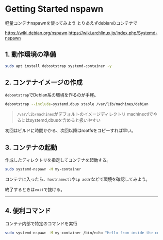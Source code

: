 # Getting Started nspawn

軽量コンテナnspawnを使ってみよう
とりあえずdebianのコンテナで

https://wiki.debian.org/nspawn
https://wiki.archlinux.jp/index.php/Systemd-nspawn


## 1. 動作環境の準備

```bash
sudo apt install debootstrap systemd-container -y
```

## 2. コンテナイメージの作成

`debootstrap`でDebian系の環境を作るのが手軽。

```bash
debootstrap --include=systemd,dbus stable /var/lib/machines/debian
```
> `/var/lib/machines`がデフォルトのイメージディレクトリ
> machinectlでやるにはsystemd,dbusを含めると扱いやすい

初回はビルドに時間かかる、次回以降はrootfsをコピーすれば早い。


## 3. コンテナの起動

作成したディレクトリを指定してコンテナを起動する。

```bash
sudo systemd-nspawn -M my-container
```

コンテナに入ったら、`hostnamectl`や`ip addr`などで環境を確認してみよう。

終了するときは`exit`で抜ける。

-----

## 4. 便利コマンド

コンテナ内部で特定のコマンドを実行

```bash
sudo systemd-nspawn -M my-container /bin/echo "Hello from inside the container!"
```

